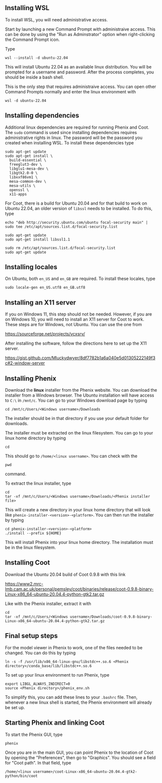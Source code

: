 ## Installing WSL
To install WSL, you will need administrative access.

Start by launching a new Command Prompt with administraive access. This can be done by using the "Run as Adminstrator" option when right-clicking the Command Prompt icon.

Type
```
wsl --install -d ubuntu-22.04
```
This will install Ubuntu 22.04 as an available linux distribution. You will be prompted for a username and password. After the process completes, you should be inside a bash shell.

This is the only step that requires administraive access. You can open other Command Prompts normally and enter the linux environment with
```
wsl -d ubuntu-22.04
```

## Installing dependencies
Additional linux dependencies are required for running Phenix and Coot. The `sudo` command is used since installing dependencies requires administrative rights in linux. The password will be the password you created when installing WSL. To install these dependencies type
```
sudo apt-get update
sudo apt-get install \
  build-essential \
  freeglut3-dev \
  libglu1-mesa-dev \
  libgtk2.0-0 \
  libxxf86vm1 \
  mesa-common-dev \
  mesa-utils \
  openssl \
  x11-apps
```
For Coot, there is a build for Ubuntu 20.04 and for that build to work on Ubuntu 22.04, an older version of `libssl` needs to be installed. To do this, type
```
echo "deb http://security.ubuntu.com/ubuntu focal-security main" | sudo tee /etc/apt/sources.list.d/focal-security.list

sudo apt-get update
sudo apt-get install libssl1.1

sudo rm /etc/apt/sources.list.d/focal-security.list
sudo apt-get update
```

## Installing locales
On Ubuntu, both `en_US` and `en_GB` are required. To install these locales, type
```
sudo locale-gen en_US.utf8 en_GB.utf8
```

## Installing an X11 server
If you on Windows 11, this step should not be needed. However, if you are on Windows 10, you will need to install an X11 server for Coot to work. These steps are for Windows, not Ubuntu. You can use the one from

https://sourceforge.net/projects/vcxsrv/

After installing the software, follow the directions here to set up the X11 server.

https://gist.github.com/Mluckydwyer/8df7782b1a6a040e5d01305222149f3c#2-window-server

## Installing Phenix
Download the **linux** installer from the Phenix website. You can download the installer from a Windows browser. The Ubuntu installation will have access to `C:\` in `/mnt/c`. You can go to your Windows download page by typing
```
cd /mnt/c/Users/<Windows username>/Downloads
```
The installer should be in that directory if you use your default folder for downloads.

The installer must be extracted on the linux filesystem. You can go to your linux home directory by typing
```
cd
```
This should go to `/home/<linux username>`. You can check with the
```
pwd
```
command.

To extract the linux installer, type
```
cd
tar -xf /mnt/c/Users/<Windows username>/Downloads/<Phenix installer file>
```
This will create a new directory in your linux home directory that will look like `phenix-installer-<version>-<platform>`. You can then run the installer by typing
```
cd phenix-installer-<version>-<platform>
./install --prefix ${HOME}
```
This will install Phenix into your linux home directory. The installation must be in the linux filesystem.

## Installing Coot
Download the Ubuntu 20.04 build of Coot 0.9.8 with this link

https://www2.mrc-lmb.cam.ac.uk/personal/pemsley/coot/binaries/release/coot-0.9.8-binary-Linux-x86_64-ubuntu-20.04.4-python-gtk2.tar.gz

Like with the Phenix installer, extract it with
```
cd
tar -xf /mnt/c/Users/<Windows username>/Downloads/coot-0.9.8-binary-Linux-x86_64-ubuntu-20.04.4-python-gtk2.tar.gz
```

## Final setup steps
For the model viewer in Phenix to work, one of the files needed to be changed. You can do this by typing
```
ln -s -f /usr/lib/x86_64-linux-gnu/libstdc++.so.6 <Phenix directory>/conda_base/lib/libstdc++.so.6
```
To set up your linux environment to run Phenix, type
```
export LIBGL_ALWAYS_INDIRECT=0
source <Phenix directory>/phenix_env.sh
```
To simplify this, you can add these lines to your `.bashrc` file. Then, whenever a new linux shell is started, the Phenix environment will already be set up.

## Starting Phenix and linking Coot
To start the Phenix GUI, type
```
phenix
```
Once you are in the main GUI, you can point Phenix to the location of Coot by opening the "Preferences", then go to "Graphics". You should see a field for "Coot path". In that field, type
```
/home/<linux username>/coot-Linux-x86_64-ubuntu-20.04.4-gtk2-python/bin/coot
```
